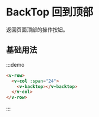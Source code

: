 # BackTop 回到顶部

返回页面顶部的操作按钮。

## 基础用法

:::demo 

```html
<v-row>
  <v-col :span="24">
    <v-backtop></v-backtop>
  </v-col>
</v-row>
```
:::

<script>
  import Row from '@/components/row';
  import Col from '@/components/col';
  import Button from '@/components/button';
  import Backtop from '@/components/backtop';

  export default {
    components: {
      VRow: Row,
      VCol: Col,
      VButton: Button,
      VBacktop: Backtop,
    },
    methods: {
    },
  };
</script>

<style rel="stylesheet/scss" lang="sass" scoped>
  .article {
    height: 2000px; 
  }
</style>